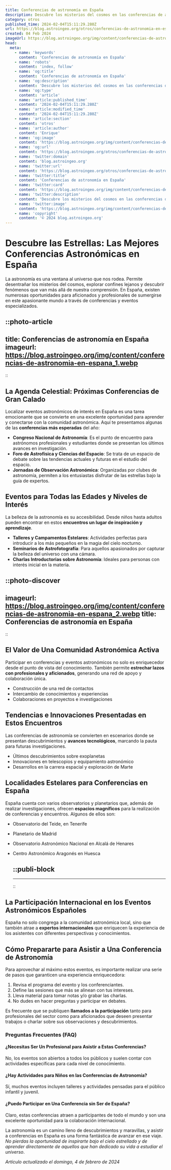 ```yaml
---
title: Conferencias de astronomía en España
description: Descubre los misterios del cosmos en las conferencias de astronomía en España. Únete a expertos y aficionados para explorar el universo.
category: otros
published_time: 2024-02-04T15:11:29.280Z
url: https://blog.astroingeo.org/otros/conferencias-de-astronomia-en-espana
created: 04 Feb 2024
imageUrl: https://blog.astroingeo.org/img/content/conferencias-de-astronomia-en-espana_1.webp
head:
  meta:
    - name: 'keywords'
      content: 'Conferencias de astronomía en España'
    - name: 'robots'
      content: 'index, follow'
    - name: 'og:title'
      content: 'Conferencias de astronomía en España'
    - name: 'og:description'
      content: 'Descubre los misterios del cosmos en las conferencias de astronomía en España. Únete a expertos y aficionados para explorar el universo.'
    - name: 'og:type'
      content: 'article'
    - name: 'article:published_time'
      content: '2024-02-04T15:11:29.280Z'
    - name: 'article:modified_time'
      content: '2024-02-04T15:11:29.280Z'
    - name: 'article:section'
      content: 'otros'
    - name: 'article:author'
      content: 'Enrique'
    - name: 'og:image'
      content: 'https://blog.astroingeo.org/img/content/conferencias-de-astronomia-en-espana_1.webp'
    - name: 'og:url'
      content: 'https://blog.astroingeo.org/otros/conferencias-de-astronomia-en-espana'
    - name: 'twitter:domain'
      content: 'blog.astroingeo.org'
    - name: 'twitter:url'
      content: 'https://blog.astroingeo.org/otros/conferencias-de-astronomia-en-espana'
    - name: 'twitter:title'
      content: 'Conferencias de astronomía en España'
    - name: 'twitter:card'
      content: 'https://blog.astroingeo.org/img/content/conferencias-de-astronomia-en-espana_1.webp'
    - name: 'twitter:description'
      content: 'Descubre los misterios del cosmos en las conferencias de astronomía en España. Únete a expertos y aficionados para explorar el universo.'
    - name: 'twitter:image'
      content: 'https://blog.astroingeo.org/img/content/conferencias-de-astronomia-en-espana_1.webp'
    - name: 'copyright'
      content: '© 2024 blog.astroingeo.org'
---
```

# Descubre las Estrellas: Las Mejores Conferencias Astronómicas en España

La astronomía es una ventana al universo que nos rodea. Permite desentrañar los misterios del cosmos, explorar confines lejanos y descubrir fenómenos que van más allá de nuestra comprensión. En España, existen numerosas oportunidades para aficionados y profesionales de sumergirse en este apasionante mundo a través de conferencias y eventos especializados.  


::photo-article
---
title: Conferencias de astronomía en España
imageurl: https://blog.astroingeo.org/img/content/conferencias-de-astronomia-en-espana_1.webp
---
::



## La Agenda Celestial: Próximas Conferencias de Gran Calado

Localizar eventos astronómicos de interés en España es una tarea emocionante que se convierte en una excelente oportunidad para aprender y conectarse con la comunidad astronómica. Aquí te presentamos algunas de las **conferencias más esperadas** del año:

- **Congreso Nacional de Astronomía**: Es el punto de encuentro para astrónomos profesionales y estudiantes donde se presentan los últimos avances en investigación.
- **Foro de Astrofísica y Ciencias del Espacio**: Se trata de un espacio de debate sobre las tendencias actuales y futuras en el estudio del espacio.
- **Jornadas de Observación Astronómica**: Organizadas por clubes de astronomía, permiten a los entusiastas disfrutar de las estrellas bajo la guía de expertos.

## Eventos para Todas las Edades y Niveles de Interés

La belleza de la astronomía es su accesibilidad. Desde niños hasta adultos pueden encontrar en estos **encuentros un lugar de inspiración y aprendizaje**.

- **Talleres y Campamentos Estelares**: Actividades perfectas para introducir a los más pequeños en la magia del cielo nocturno.
- **Seminarios de Astrofotografía**: Para aquellos apasionados por capturar la belleza del universo con una cámara.
- **Charlas Introductorias sobre Astronomía**: Ideales para personas con interés inicial en la materia.


::photo-discover
---
imageurl: https://blog.astroingeo.org/img/content/conferencias-de-astronomia-en-espana_2.webp
title: Conferencias de astronomía en España
---
::



## El Valor de Una Comunidad Astronómica Activa

Participar en conferencias y eventos astronómicos no solo es enriquecedor desde el punto de vista del conocimiento. También permite **estrechar lazos con profesionales y aficionados**, generando una red de apoyo y colaboración única.

- Construcción de una red de contactos
- Intercambio de conocimientos y experiencias
- Colaboraciones en proyectos e investigaciones

## Tendencias e Innovaciones Presentadas en Estos Encuentros

Las conferencias de astronomía se convierten en escenarios donde se presentan descubrimientos y **avances tecnológicos**, marcando la pauta para futuras investigaciones.

- Últimos descubrimientos sobre exoplanetas
- Innovaciones en telescopios y equipamiento astronómico
- Desarrollos en la carrera espacial y exploración de Marte

## Localidades Estelares para Conferencias en España

España cuenta con varios observatorios y planetarios que, además de realizar investigaciones, ofrecen **espacios magníficos** para la realización de conferencias y encuentros. Algunos de ellos son:

- Observatorio del Teide, en Tenerife
- Planetario de Madrid
- Observatorio Astronómico Nacional en Alcalá de Henares
- Centro Astronómico Aragonés en Huesca


  ::publi-block
  ---
  ---
  ::
  
  

## La Participación Internacional en los Eventos Astronómicos Españoles

España no solo congrega a la comunidad astronómica local, sino que también atrae a **expertos internacionales** que enriquecen la experiencia de los asistentes con diferentes perspectivas y conocimientos.

## Cómo Prepararte para Asistir a Una Conferencia de Astronomía

Para aprovechar al máximo estos eventos, es importante realizar una serie de pasos que garanticen una experiencia enriquecedora:

1. Revisa el programa del evento y los conferenciantes.
2. Define las sesiones que más se alinean con tus intereses.
3. Lleva material para tomar notas y/o grabar las charlas.
4. No dudes en hacer preguntas y participar en debates.

Es frecuente que se publiquen **llamados a la participación** tanto para profesionales del sector como para aficionados que deseen presentar trabajos o charlar sobre sus observaciones y descubrimientos.

### Preguntas Frecuentes (FAQ)

#### ¿Necesitas Ser Un Profesional para Asistir a Estas Conferencias?
No, los eventos son abiertos a todos los públicos y suelen contar con actividades específicas para cada nivel de conocimiento.

#### ¿Hay Actividades para Niños en las Conferencias de Astronomía?
Sí, muchos eventos incluyen talleres y actividades pensadas para el público infantil y juvenil.

#### ¿Puedo Participar en Una Conferencia sin Ser de España?
Claro, estas conferencias atraen a participantes de todo el mundo y son una excelente oportunidad para la colaboración internacional.

La astronomía es un camino lleno de descubrimientos y maravillas, y asistir a conferencias en España es una forma fantástica de avanzar en ese viaje. *No pierdas la oportunidad de inspirarte bajo el cielo estrellado y de aprender directamente de aquellos que han dedicado su vida a estudiar el universo*.

_Artículo actualizado el domingo, 4 de febrero de 2024_